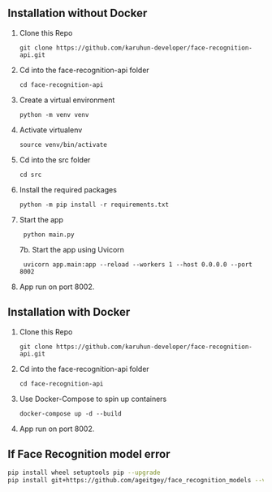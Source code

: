 ## Installation without Docker

1. Clone this Repo

   `git clone https://github.com/karuhun-developer/face-recognition-api.git`

2. Cd into the face-recognition-api folder

   `cd face-recognition-api`

3. Create a virtual environment

   `python -m venv venv`

4. Activate virtualenv

   `source venv/bin/activate`

5. Cd into the src folder

   `cd src`

6. Install the required packages

   `python -m pip install -r requirements.txt`

7. Start the app

   ```shell
    python main.py
   ```

   7b. Start the app using Uvicorn

   ```shell
    uvicorn app.main:app --reload --workers 1 --host 0.0.0.0 --port 8002
   ```

8. App run on port 8002.

## Installation with Docker

1. Clone this Repo

   `git clone https://github.com/karuhun-developer/face-recognition-api.git`

2. Cd into the face-recognition-api folder

   `cd face-recognition-api`

3. Use Docker-Compose to spin up containers

   `docker-compose up -d --build`

4. App run on port 8002.

## If Face Recognition model error

```bash
pip install wheel setuptools pip --upgrade
pip install git+https://github.com/ageitgey/face_recognition_models --verbose
```
